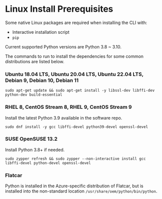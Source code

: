 Linux Install Prerequisites
===========================

Some native Linux packages are required when installing the CLI with:

- Interactive installation script
- `pip`

Current supported Python versions are Python 3.8 ~ 3.10.

The commands to run to install the dependencies for some common distributions are listed below.

### Ubuntu 18.04 LTS, Ubuntu 20.04 LTS, Ubuntu 22.04 LTS, Debian 9, Debian 10, Debian 11
```
sudo apt-get update && sudo apt-get install -y libssl-dev libffi-dev python-dev build-essential
```

### RHEL 8, CentOS Stream 8, RHEL 9, CentOS Stream 9
Install the latest Python 3.9 available in the software repo.
```
sudo dnf install -y gcc libffi-devel python39-devel openssl-devel
```

### SUSE OpenSUSE 13.2
Install Python 3.8+ if needed.
```
sudo zypper refresh && sudo zypper --non-interactive install gcc libffi-devel python-devel openssl-devel
```

### Flatcar

Python is installed in the Azure-specific distribution of Flatcar, but is installed into the non-standard location `/usr/share/oem/python/bin/python`.
